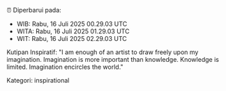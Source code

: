 ⏰ Diperbarui pada:
- WIB: Rabu, 16 Juli 2025 00.29.03 UTC
- WITA: Rabu, 16 Juli 2025 01.29.03 UTC
- WIT: Rabu, 16 Juli 2025 02.29.03 UTC

Kutipan Inspiratif:
"I am enough of an artist to draw freely upon my imagination. Imagination is more important than knowledge. Knowledge is limited. Imagination encircles the world."


Kategori: inspirational

